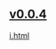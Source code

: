 ## [v0.0.4](https://github.com/littleflute/newTed/edit/master/README.md)

<a href="i.html" target="_blank">i.html</a>

